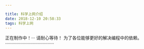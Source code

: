```yaml
---

title: 科学上网介绍
date: 2018-12-10 20:58:33
tags: 科学上网
---
```


正在制作中！···
请耐心等待！
为了各位能够更好的解决编程中的依赖。
·······································
